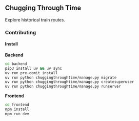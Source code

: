 ## Chugging Through Time

Explore historical train routes.


### Contributing

#### Install

**Backend**

```bash
cd backend
pip3 install uv && uv sync
uv run pre-comit install
uv run python chuggingthroughtime/manage.py migrate
uv run python chuggingthroughtime/manage.py createsuperuser
uv run python chuggingthroughtime/manage.py runserver
```

**Frontend**

```bash
cd frontend
npm install
npm run dev
```

